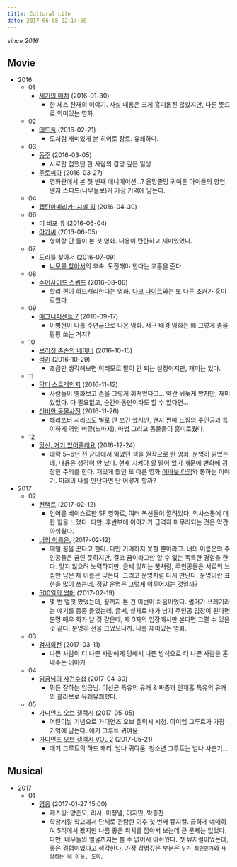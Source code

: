 ```yaml
---
title: Cultural Life
date: 2017-06-08 22:14:50
---
```


*since 2016*

## Movie

- 2016
  - 01
    - [세기의 매치](http://movie.naver.com/movie/bi/mi/basic.nhn?code=102806) (2016-01-30)
      - 한 체스 천재의 이야기. 사실 내용은 크게 흥미롭진 않았지만, 다른 뜻으로 의미있는 영화.
  - 02
    - [데드풀](http://movie.naver.com/movie/bi/mi/basic.nhn?code=75426) (2016-02-21)
      - 모처럼 재미있게 본 히어로 장르. 유쾌하다.
  - 03
    - [동주](http://movie.naver.com/movie/bi/mi/basic.nhn?code=134899) (2016-03-05)
      - 시로만 접했던 한 사람의 감명 깊은 일생
    - [주토피아](http://movie.naver.com/movie/bi/mi/basic.nhn?code=130850) (2016-03-27)
      - 영화관에서 본 첫 번째 애니메이션...? 올망졸망 귀여운 아이들의 향연. 왠지 스피드(나무늘보)가 가장 기억에 남는다.
  - 04
    - [캡틴아메리카: 시빌 워](http://movie.naver.com/movie/bi/mi/basic.nhn?code=122527) (2016-04-30)
  - 06
    - [미 비포 유](http://movie.naver.com/movie/bi/mi/basic.nhn?code=137915) (2016-06-04)
    - [아가씨](http://movie.naver.com/movie/bi/mi/basic.nhn?code=123519) (2016-06-05)
      - 형이랑 단 둘이 본 첫 영화. 내용이 탄탄하고 재미있었다.
  - 07
    - [도리를 찾아서](http://movie.naver.com/movie/bi/mi/basic.nhn?code=97629) (2016-07-09)
      - [니모를 찾아서](http://movie.naver.com/movie/bi/mi/basic.nhn?code=32116)의 후속. 도전해야 한다는 교훈을 준다.
  - 08
    - [수어사이드 스쿼드](http://movie.naver.com/movie/bi/mi/basic.nhn?code=126032) (2016-08-06)
      - 할리 퀸이 하드캐리한다는 영화. [다크 나이트](http://movie.naver.com/movie/bi/mi/basic.nhn?code=62586)와는 또 다른 조커가 흥미로웠다.
  - 09
    - [매그니피센트 7](http://movie.naver.com/movie/bi/mi/basic.nhn?code=136835) (2016-09-17)
      - 이병헌이 나름 주연급으로 나온 영화. 서구 배경 영화는 왜 그렇게 총을 팡팡 쏘는 거지?
  - 10
    - [브리짓 존슨의 베이비](http://movie.naver.com/movie/bi/mi/basic.nhn?code=143456) (2016-10-15)
    - [럭키](http://movie.naver.com/movie/bi/mi/basic.nhn?code=140695) (2016-10-29)
      - 조금만 생각해보면 여러모로 말이 안 되는 설정이지만, 재미는 있다.
  - 11
    - [닥터 스트레인지](http://movie.naver.com/movie/bi/mi/basic.nhn?code=125459) (2016-11-12)
      - 사람들이 영화보고 손을 그렇게 휘저었다고... 약간 뒤늦게 봤지만, 재미있었다. 다 필요없고, 순간이동만이라도 할 수 있다면...
    - [신비한 동물사전](http://movie.naver.com/movie/bi/mi/basic.nhn?code=115642) (2016-11-26)
      - 해리포터 시리즈도 별로 안 보긴 했지만, 왠지 찐따 느낌의 주인공과 특이하게 엮인 머글(노마지), 마법 그리고 동물들이 흥미로웠다.
  - 12
    - [당신, 거기 있어줄래요](http://movie.naver.com/movie/bi/mi/basic.nhn?code=145292) (2016-12-24)
      - 대략 5~6년 전 군대에서 읽었던 책을 원작으로 한 영화. 분명히 읽었는데, 내용은 생각이 안 났다. 현재 지켜야 할 딸이 있기 때문에 변화에 굉장한 주의를 한다. 재밌게 봤던 또 다른 영화 [어바웃 타임](http://movie.naver.com/movie/bi/mi/basic.nhn?code=92075)와 통하는 이야기. 미래의 나를 만난다면 난 어떻게 할까?
- 2017
  - 02
    - [컨택트](http://movie.naver.com/movie/bi/mi/basic.nhn?code=136869) (2017-02-12)
      - 언어를 베이스로한 SF 영화로, 여러 복선들이 깔려있다. 의사소통에 대한 힘을 느꼈다. 다만, 후반부에 이야기가 급격히 마무리되는 것은 약간 아쉬웠다.
    - [너의 이름은.](http://movie.naver.com/movie/bi/mi/basic.nhn?code=150198) (2017-02-12)
      - 매일 꿈을 꾼다고 한다. 다만 기억하지 못할 뿐이라고. 너의 이름은의 주인공들은 꿈인 듯하지만, 결코 꿈이라고만 할 수 없는 독특한 경험을 한다. 잊지 않으려 노력하지만, 금세 잊히는 꿈처럼, 주인공들은 서로의 느낌만 남은 채 이름은 잊는다. 그리고 운명처럼 다시 만난다. 운명이란 표현을 많이 쓰는데, 정말 운명은 그렇게 이루어지는 것일까?
    - [500일의 썸머](http://movie.naver.com/movie/bi/mi/basic.nhn?code=53152) (2017-02-19)
      - 몇 번 얼핏 봤었는데, 끝까지 본 건 이번이 처음이었다. 썸머가 쓰레기라는 얘기를 종종 들었는데, 글쎄, 실제로 내가 남자 주인공 입장이 된다면 분명 매우 화가 날 것 같은데, 제 3자의 입장에서만 본다면 그럴 수 있을 것 같다. 분명히 선을 그었으니까. 나름 재미있는 영화.
  - 03
    - [검사외전](http://movie.naver.com/movie/bi/mi/basic.nhn?code=130903) (2017-03-11)
      - 나쁜 사람이 더 나쁜 사람에게 당해서 나쁜 방식으로 더 나쁜 사람을 혼내주는 이야기
  - 04
    - [임금님의 사건수첩](http://movie.naver.com/movie/bi/mi/basic.nhn?code=144280) (2017-04-30)
      - 뭐든 잘하는 임금님. 이선균 특유의 유쾌 & 짜증과 안재홍 특유의 유쾌의 콜라보로 유쾌유쾌했다.
  - 05
    - [가디언즈 오브 갤럭시](http://movie.naver.com/movie/bi/mi/basic.nhn?code=97857) (2017-05-05)
      - 어린이날 기념으로 가디언즈 오브 갤럭시 시청. 아이엠 그루트가 가장 기억에 남는다. 애기 그루트 귀여움.
    - [가디언즈 오브 갤럭시 VOL 2](http://movie.naver.com/movie/bi/mi/basic.nhn?code=127398) (2017-05-21)
      - 애기 그루트의 하드 캐리. 넘나 귀여움. 청소년 그루트는 넘나 사춘기….

## Musical
- 2017
  - 01
    - [영웅](http://www.sejongpac.or.kr/performance/view_today.asp?performIdx=26731) (2017-01-27 15:00)
      - 캐스팅: 양준모, 리사, 이정열, 이지민, 박종찬
      - 학창시절 학교에서 단체로 관람한 이후 첫 번째 뮤지컬. 급하게 예매하여 S석에서 봤지만 나름 좋은 위치를 잡아서 보는데 큰 문제는 없었다. 다만, 배우들의 얼굴까지는 볼 수 없어서 아쉬웠다. 첫 뮤지컬이었는데, 좋은 경험이었다고 생각한다. 가장 감명깊은 부분은 `누가 죄인인가`와 `사랑하는 내 아들, 도마`.
